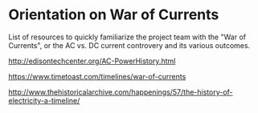 # Orientation on War of Currents

List of resources to quickly familiarize the project team with the "War of Currents", or the AC vs. DC current controvery and its various outcomes. 

http://edisontechcenter.org/AC-PowerHistory.html

https://www.timetoast.com/timelines/war-of-currents

http://www.thehistoricalarchive.com/happenings/57/the-history-of-electricity-a-timeline/
